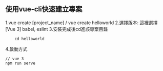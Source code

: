 ## 使用vue-cli快速建立專案
1.vue create [project_name]  / vue create helloworld
2.選擇版本: 這裡選擇 [Vue 3] babel, eslint
3.安裝完成後cd進該專案目錄   
```
	cd helloworld
```
4.啟動方式

```
// vue 3
npm run serve
```